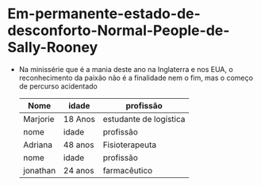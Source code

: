 # Em-permanente-estado-de-desconforto-Normal-People-de-Sally-Rooney
- Na minissérie que é a mania deste ano na Inglaterra e nos EUA, o reconhecimento da paixão não é a finalidade nem o fim, mas o começo de percurso acidentado

  | Nome|idade|profissão|
  |-----|-----|---------|
  |Marjorie|18 Anos|estudante de logística|
  |nome|idade|profissão|
  |Adriana|48 anos|Fisioterapeuta|
  |nome|idade|profissão|
  |jonathan|24 anos|farmacêutico|

